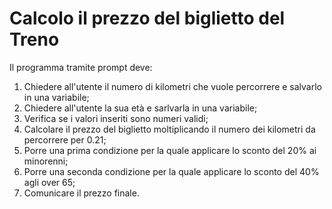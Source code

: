 # Calcolo il prezzo del biglietto del Treno

Il programma tramite prompt deve:
1. Chiedere all'utente il numero di kilometri che vuole percorrere e salvarlo in una variabile;
2. Chiedere all'utente la sua età e sarlvarla in una variabile;
3. Verifica se i valori inseriti sono numeri validi;
4. Calcolare il prezzo del biglietto moltiplicando il numero dei kilometri da percorrere per 0.21;
5. Porre una prima condizione per la quale applicare lo sconto del 20% ai minorenni;
6. Porre una seconda condizione per la quale applicare lo sconto del 40% agli over 65;
7. Comunicare il prezzo finale.